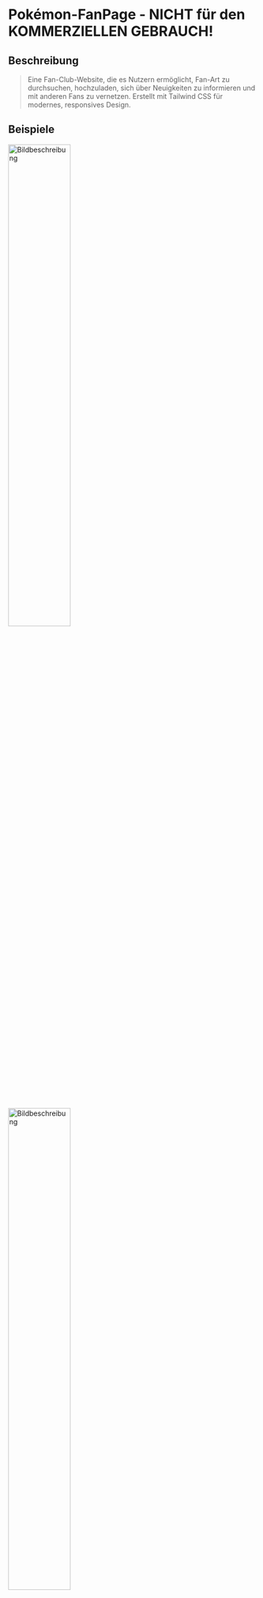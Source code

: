 # Pokémon-FanPage - NICHT für den KOMMERZIELLEN GEBRAUCH!

## Beschreibung

>Eine Fan-Club-Website, die es Nutzern ermöglicht, Fan-Art zu durchsuchen, hochzuladen, sich über Neuigkeiten zu informieren und mit anderen Fans zu vernetzen. Erstellt mit Tailwind CSS für modernes, responsives Design.

## Beispiele

<img src="./screenshots/screenshot1.png" alt="Bildbeschreibung" style="width: 50%;"/>
<img src="./screenshots/screenshot2.png" alt="Bildbeschreibung" style="width: 50%;"/>
<img src="./screenshots/screenshot1.png" alt="Bildbeschreibung" style="width: 50%;"/>
<img src="./screenshots/screenshot1.png" alt="Bildbeschreibung" style="width: 50%;"/>



![Screenshot 3](./screenshots/screenshot-form1.png)
![Screenshot 4](./screenshots/screenshot-form2.png)

--------------------------------------------------------------------------------

**!!!Das Projekt ist ein Projekt an dem gerne mitgearbeitet werden kann!!!!!**
Einfach melden 😄

--------------------------------------------------------------------------------

## Inhaltsverzeichnis

1. [Installation](#installation)
2. [Verwendung](#verwendung)
3. [Features](#features)
4. [Beispiele](#beispiele)
5. [Mitwirken](#mitwirken)
6. [Lizenz](#lizenz)
7. [Autoren](#autoren)
8. [Kontakt](#kontakt)
9. [Danksagungen](#danksagungen)
10. [Changelog](#changelog)
11. [Known Issues/Bugs](#known-issuesbugs)
12. [Roadmap](#roadmap)
13. [Verwandte Projekte](#verwandte-projekte)
14. [Abhängigkeiten](#abhängigkeiten)

## Installation

Diese Anleitung erklärt, wie du das Projekt lokal einrichtest und Tailwind CSS integrierst.

### Voraussetzungen

Stelle sicher, dass die folgenden Programme auf deinem System installiert sind:

- [Node.js](https://nodejs.org/) (Version 12 oder höher empfohlen)
- [npm](https://www.npmjs.com/) (Normalerweise wird npm zusammen mit Node.js installiert)

### Schritt 1: Projekt klonen

Klonen das Repository auf deinen lokalen Rechner:

```bash
git clone https://github.com/username/repo.git
cd repo
```

### Schritt 2: Abhängigkeiten installieren

Installiere die benötigten Node.js-Pakete:

```bash
npm install
```

### Schritt 3: Tailwind CSS einrichten

Tailwind CSS konfigurieren:

```bash
npx tailwindcss init
```

Füge die Tailwind-Direktiven zu deiner CSS-Datei hinzu:

```css
@tailwind base;
@tailwind components;
@tailwind utilities;
```

### Schritt 4: Lokalen Entwicklungsserver starten

Starte den lokalen Entwicklungsserver:

```bash
npm run dev
```

## Verwendung

1. **Fan-Art durchsuchen**: Gehe zur Galerie-Seite, um die hochgeladenen Fan-Artworks zu sehen.
2. **Fan-Art hochladen**: Nutze das Kontakt-Formular, um mit uns in verbindung zu treten.
3. **Neuigkeiten**: Besuche den fan-Shop, welcher nicht von uns ist!
4. **Vernetzen**: Nutze SCHON BALDndie Foren oder Chats, um dich mit anderen Fans auszutauschen.

## Features

- **Kontaktformular**: Ermöglicht es Nutzern, direkt über [Formspree](https://formspree.io/) Kontakt aufzunehmen.
- **Externer Fanshop**: Verlinkt zu einem externen Fanshop für Pokémon-Merchandise.
- **Galerie**: Anzeige und Upload von Fan-Art.
- **Neuigkeiten**: Aktuelle Informationen und Updates über Pokémon.

## Mitwirken

Beiträge sind herzlich willkommen! Bitte folge diesen Schritten, um mitzuwirken:

1. Forke das Repository.
2. Erstelle einen neuen Branch (`git checkout -b feature/deine-funktion`).
3. Committe deine Änderungen (`git commit -am 'Hinzufügen einer neuen Funktion'`).
4. Push den Branch (`git push origin feature/deine-funktion`).
5. Erstelle einen Pull Request.

## Lizenz

Dieses Projekt enhält keine Lizens.

## Autoren

- **Christoph Klemtz** - Web - Softwareentwickler in Ausbildung - [ChristophKlemtz-DCI](https://github.com/ChristophKlemtz-DCI)


## Kontakt

Bei Fragen oder Anmerkungen, kannst du uns erreichen:

- **E-Mail**: kontakt@example.com
- **GitHub Issues**: [GitHub Issues](https://github.com/username/repo/issues)

## Danksagungen

- [Tailwind CSS](https://tailwindcss.com/) für das fantastische CSS-Framework.
- [Pokémon Company](https://www.pokemon.com/) für die inspirierende Welt der Pokémon.

## Changelog

- **v1.0.0** - Initiale Veröffentlichung

## Known Issues/Bugs

- In der fan-Art Gallery funktioniert das Grid-layout noch nicht
- mit JS kommen in Zukunft noch mehr features hinzu 

## Roadmap

- **v1.1.2**: Hinzufügen eines Benutzerprofils/Verbesserung der Oberfläche
- **v1.2.0**: Integration eines Foren-Systems
- **v1.2.2**: Integration eines Upload-Systems für Fan-Art



## Verwandte Projekte

- [Pokémon-Datenbank](https://github.com/username/pokemon-database)
- [Pokémon-Wiki](https://github.com/username/pokemon-wiki)


## Abhängigkeiten

- [Tailwind CSS](https://tailwindcss.com/)
- [Formspree](https://formspree.io/)
- [Jest](https://jestjs.io/)
